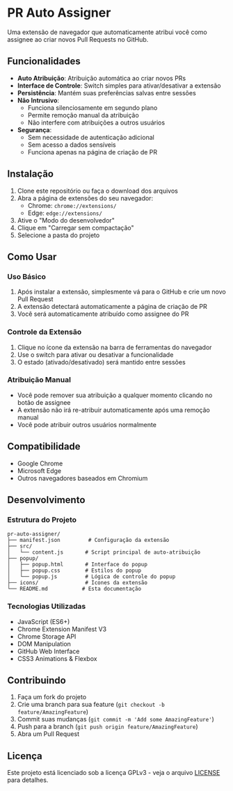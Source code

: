 # PR Auto Assigner

Uma extensão de navegador que automaticamente atribui você como assignee ao criar novos Pull Requests no GitHub.

## Funcionalidades

- **Auto Atribuição**: Atribuição automática ao criar novos PRs
- **Interface de Controle**: Switch simples para ativar/desativar a extensão
- **Persistência**: Mantém suas preferências salvas entre sessões
- **Não Intrusivo**: 
  - Funciona silenciosamente em segundo plano
  - Permite remoção manual da atribuição
  - Não interfere com atribuições a outros usuários
- **Segurança**:
  - Sem necessidade de autenticação adicional
  - Sem acesso a dados sensíveis
  - Funciona apenas na página de criação de PR

## Instalação

1. Clone este repositório ou faça o download dos arquivos
2. Abra a página de extensões do seu navegador:
   - Chrome: `chrome://extensions/`
   - Edge: `edge://extensions/`
3. Ative o "Modo do desenvolvedor"
4. Clique em "Carregar sem compactação"
5. Selecione a pasta do projeto

## Como Usar

### Uso Básico
1. Após instalar a extensão, simplesmente vá para o GitHub e crie um novo Pull Request
2. A extensão detectará automaticamente a página de criação de PR
3. Você será automaticamente atribuído como assignee do PR

### Controle da Extensão
1. Clique no ícone da extensão na barra de ferramentas do navegador
2. Use o switch para ativar ou desativar a funcionalidade
3. O estado (ativado/desativado) será mantido entre sessões

### Atribuição Manual
- Você pode remover sua atribuição a qualquer momento clicando no botão de assignee
- A extensão não irá re-atribuir automaticamente após uma remoção manual
- Você pode atribuir outros usuários normalmente

## Compatibilidade

- Google Chrome
- Microsoft Edge
- Outros navegadores baseados em Chromium

## Desenvolvimento

### Estrutura do Projeto
```
pr-auto-assigner/
├── manifest.json         # Configuração da extensão
├── src/
│   └── content.js       # Script principal de auto-atribuição
├── popup/
│   ├── popup.html       # Interface do popup
│   ├── popup.css        # Estilos do popup
│   └── popup.js         # Lógica de controle do popup
├── icons/               # Ícones da extensão
└── README.md           # Esta documentação
```

### Tecnologias Utilizadas

- JavaScript (ES6+)
- Chrome Extension Manifest V3
- Chrome Storage API
- DOM Manipulation
- GitHub Web Interface
- CSS3 Animations & Flexbox

## Contribuindo

1. Faça um fork do projeto
2. Crie uma branch para sua feature (`git checkout -b feature/AmazingFeature`)
3. Commit suas mudanças (`git commit -m 'Add some AmazingFeature'`)
4. Push para a branch (`git push origin feature/AmazingFeature`)
5. Abra um Pull Request

## Licença

Este projeto está licenciado sob a licença GPLv3 - veja o arquivo [LICENSE](LICENSE) para detalhes.

